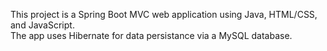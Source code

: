 This project is a Spring Boot MVC web application using Java, HTML/CSS, and JavaScript.  
The app uses Hibernate for data persistance via a MySQL database.

